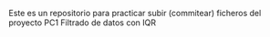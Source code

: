 Este es un repositorio para practicar subir (commitear) ficheros del proyecto PC1 Filtrado de datos con IQR
